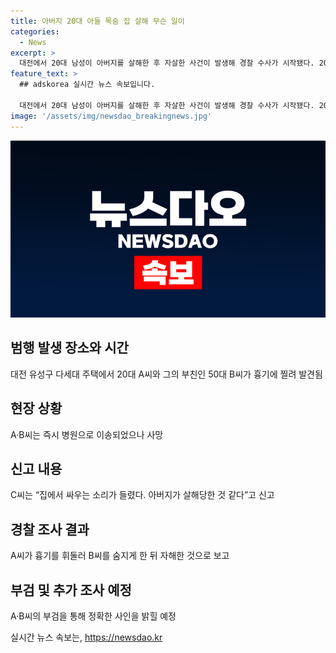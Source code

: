 ```yaml
---
title: 아버지 20대 아들 목숨 집 살해 무슨 일이
categories:
  - News
excerpt: >
  대전에서 20대 남성이 아버지를 살해한 후 자살한 사건이 발생해 경찰 수사가 시작됐다. 20대 A씨와 부친 50대 B씨가 흉기에 찔려 발견됐고, A씨는 B씨를 살해한 뒤 자해한 것으로 추정된다. 여동생 C씨가 신고한 후 소방 당국이 도착했지만 둘 다 숨졌다. 경찰은 A·B씨의 부검을 통해 정확한 사인을 조사할 예정이라고 전했다. 사건의 자세한 경위는 아직 조사 중이라는 것이 확인됐다.
feature_text: >
  ## adskorea 실시간 뉴스 속보입니다.

  대전에서 20대 남성이 아버지를 살해한 후 자살한 사건이 발생해 경찰 수사가 시작됐다. 20대 A씨와 부친 50대 B씨가 흉기에 찔려 발견됐고, A씨는 B씨를 살해한 뒤 자해한 것으로 추정된다. 여동생 C씨가 신고한 후 소방 당국이 도착했지만 둘 다 숨졌다. 경찰은 A·B씨의 부검을 통해 정확한 사인을 조사할 예정이라고 전했다. 사건의 자세한 경위는 아직 조사 중이라는 것이 확인됐다.
image: '/assets/img/newsdao_breakingnews.jpg'
---
```


<p><img src="/assets/img/newsdao_breakingnews.jpg" alt="adskorea 속보" /></p>

<h2 data-ke-size="size26">범행 발생 장소와 시간</h2>

<p data-ke-size="size16">대전 유성구 다세대 주택에서 20대 A씨와 그의 부친인 50대 B씨가 흉기에 찔려 발견됨</p>

<h2 data-ke-size="size26">현장 상황</h2>

<p data-ke-size="size16">A·B씨는 즉시 병원으로 이송되었으나 사망</p>

<h2 data-ke-size="size26">신고 내용</h2>

<p data-ke-size="size16">C씨는 “집에서 싸우는 소리가 들렸다. 아버지가 살해당한 것 같다”고 신고</p>

<h2 data-ke-size="size26">경찰 조사 결과</h2>

<p data-ke-size="size16">A씨가 흉기를 휘둘러 B씨를 숨지게 한 뒤 자해한 것으로 보고</p>

<h2 data-ke-size="size26">부검 및 추가 조사 예정</h2>

<p data-ke-size="size16">A·B씨의 부검을 통해 정확한 사인을 밝힐 예정</p>
실시간 뉴스 속보는, <a href="https://newsdao.kr" rel="dofollow">https://newsdao.kr</a>



